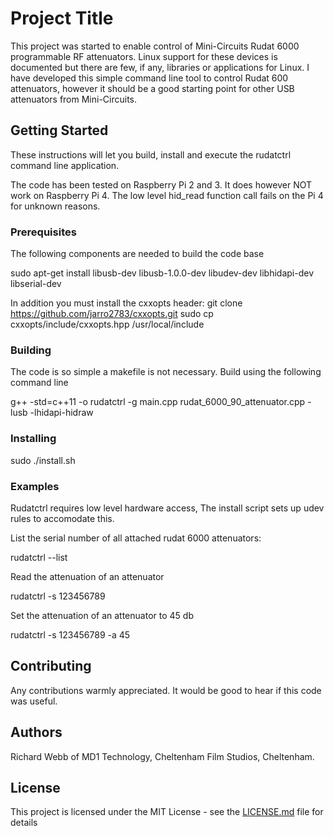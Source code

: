 # Project Title

This project was started to enable control of Mini-Circuits Rudat 6000 programmable RF attenuators. Linux support for these devices is documented but there are few, if any, libraries or applications for Linux. I have developed this simple command line tool to control Rudat 600 attenuators, however it should be a good starting point for other USB attenuators from Mini-Circuits.

## Getting Started

These instructions will let you build, install and execute the rudatctrl command line application.

The code has been tested on Raspberry Pi 2 and 3. It does however NOT work on Raspberry Pi 4. The low level hid_read function call fails on the Pi 4 for unknown reasons.

### Prerequisites

The following components are needed to build the code base

sudo apt-get install libusb-dev libusb-1.0.0-dev libudev-dev libhidapi-dev libserial-dev

In addition you must install the cxxopts header:
git clone https://github.com/jarro2783/cxxopts.git
sudo cp cxxopts/include/cxxopts.hpp /usr/local/include

### Building

The code is so simple a makefile is not necessary. Build using the following command line

g++ -std=c++11 -o rudatctrl -g main.cpp rudat_6000_90_attenuator.cpp -lusb -lhidapi-hidraw

### Installing

sudo ./install.sh

### Examples

Rudatctrl requires low level hardware access, The install script sets up udev rules to accomodate this.

List the serial number of all attached rudat 6000 attenuators:

rudatctrl --list

Read the attenuation of an attenuator

rudatctrl -s 123456789

Set the attenuation of an attenuator to 45 db

rudatctrl -s 123456789 -a 45

## Contributing

Any contributions warmly appreciated. It would be good to hear if this code was useful.

## Authors

Richard Webb of MD1 Technology, Cheltenham Film Studios, Cheltenham.

## License

This project is licensed under the MIT License - see the [LICENSE.md](LICENSE.md) file for details
